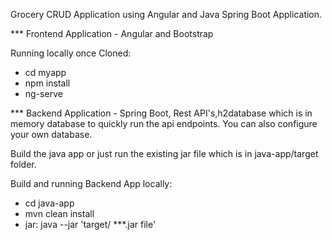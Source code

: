 Grocery CRUD Application using Angular and Java Spring Boot Application.

*** Frontend Application - Angular and Bootstrap
 
 Running locally once Cloned: 
   - cd myapp 
   - npm install
   - ng-serve


*** Backend Application - Spring Boot, Rest API's,h2database which is in memory database to quickly run the api endpoints. You can also configure your own database.

Build the java app or just run the existing jar file which is in java-app/target folder.

Build and running Backend App locally:
   - cd java-app
   - mvn clean install
   - jar: java --jar 'target/ ***.jar file'

